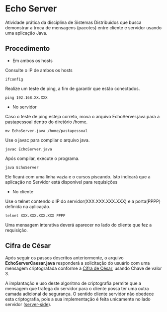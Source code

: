 # Echo Server

Atividade prática da disciplina de Sistemas Distribuídos que busca demonstrar a troca de mensagens (pacotes) entre cliente e servidor usando uma aplicação Java.

## Procedimento

* Em ambos os hosts

Consulte o IP de ambos os hosts
```
ifconfig
```

Realize um teste de ping, a fim de garantir que estão conectados.
```
ping 192.168.XX.XXX
```
* No servidor

Caso o teste de ping esteja correto, mova o arquivo EchoServer.java para a pastapessoal dentro do diretório /home.
```
mv EchoServer.java /home/pastapessoal
```

Use o javac para compilar o arquivo java.
```
javac EchoServer.java
```

Após compilar, execute o programa. 
```
java EchoServer
```
Ele ficará com uma linha vazia e o cursos piscando. Isto indicará que a aplicação no Servidor está disponível para requisições

* No cliente

Use o telnet contendo o IP do servidor(XXX.XXX.XXX.XXX) e a porta(PPPP) definida na aplicação. 

```
telnet XXX.XXX.XXX.XXX PPPP
```

Uma mensagem interativa deverá aparecer no lado do cliente que fez a requisição.

## Cifra de César

Após seguir os passos descritos anteriormente, o arquivo <b>EchoServerCaesar.java</b> responderá a solicitação do usuário com uma mensagem criptografada conforme a [Cifra de César](https://pt.wikipedia.org/wiki/Cifra_de_C%C3%A9sar), usando Chave de valor 3. 

A implantação e uso deste algoritmo de criptografia permite que a mensagem que trafega do servidor para o cliente possa ter uma outra camada adicional de segurança. O sentido cliente servidor não obedece esta criptografia, pois a sua implementação é feita unicamente no lado servidor ([server-side](https://pt.wikipedia.org/wiki/Server-side)).
